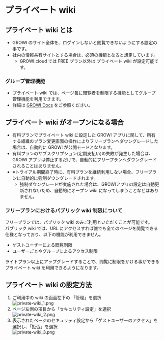 # プライベート wiki

## プライベート wiki とは

- GROWI のサイト全体を、ログインしないと閲覧できないようにする設定の事です。  
- 社内の情報共有サイトとする場合は、必須の機能となると想定しています。
  - GROWI.cloud では FREE プラン以外は プライベート wiki が設定可能です。

### グループ管理機能

- プライベート wiki では、ページ毎に閲覧者を制限する機能としてグループ管理機能を利用できます。
- 詳細は [GROWI Docs](https://docs.growi.org/ja/admin-guide/management-cookbook/group.html) をご参照ください。

## プライベート wiki がオープンになる場合

- 有料プランでプライベート wiki に設定した GROWI アプリに関して、所有する組織のプラン変更画面の操作によりフリープランへダウングレードした場合は、自動的に GROWI が公開モードとなります。
- 有料プランのサブスクリプション(定期支払い)の失敗が発生した場合は、GROWI アプリは停止するだけで、自動的にフリープランへダウングレードされることはありません。
- ※トライアル期間終了時に、有料プランを継続利用しない場合、フリープランに自動的に強制ダウングレードされます。
  - 強制ダウングレードが実施された場合は、GROWIアプリの設定は自動更新されないため、自動的にオープン wiki になってしまうことなどはありません。

### フリープランにおけるパブリック wiki 制限について

フリープランでは、パブリック wiki のみご利用といただくことが可能です。  
パブリック wiki では、URL にアクセスすれば誰でも全てのページを閲覧できる仕様となっており、以下の機能が利用できません。

- ゲストユーザーによる閲覧制限
- ユーザーごとやグループによるアクセス制限

ライトプラン以上にアップグレードすることで、閲覧に制限をかける事ができるプライベート wiki を利用できるようになります。  

## プライベート wiki の設定方法

1. ご利用中の wiki の画面左下の 「管理」を選択  
![private-wiki_1.png](/assets/images/ja/private-wiki_1.png)
2. ページ左側の項目から「セキュリティ設定」を選択  
![private-wiki_2.png](/assets/images/ja/private-wiki_2.png)
3. 表示されたページのセキュリティ設定から「ゲストユーザーのアクセス」を選択し、「拒否」を選択  
![private-wiki_3.png](/assets/images/ja/private-wiki_3.png)

